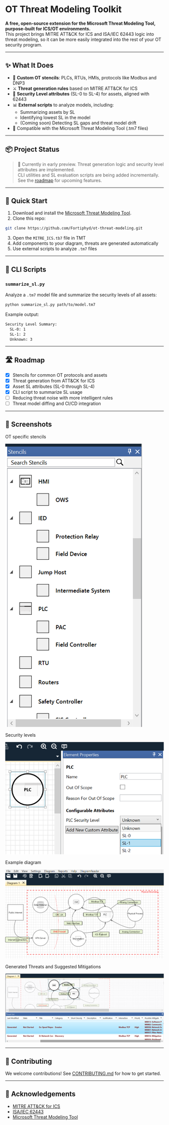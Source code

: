 # OT Threat Modeling Toolkit

**A free, open-source extension for the Microsoft Threat Modeling Tool, purpose-built for ICS/OT environments.**  
This project brings MITRE ATT&CK for ICS and ISA/IEC 62443 logic into threat modeling, so it can be more easily integrated into the rest of your OT security program.

---

## ✨ What It Does

- 🧱 **Custom OT stencils**: PLCs, RTUs, HMIs, protocols like Modbus and DNP3
- ⚔️ **Threat generation rules** based on MITRE ATT&CK for ICS
- 🔐 **Security Level attributes** (SL-0 to SL-4) for assets, aligned with 62443
- 📊 **External scripts** to analyze models, including:
  - Summarizing assets by SL
  - Identifying lowest SL in the model
  - (Coming soon) Detecting SL gaps and threat model drift
- 🧰 Compatible with the Microsoft Threat Modeling Tool (.tm7 files)

---

## 📦 Project Status

> 🧪 Currently in early preview. Threat generation logic and security level attributes are implemented.  
> CLI utilities and SL evaluation scripts are being added incrementally.  
> See the [roadmap](#roadmap) for upcoming features.

---

## 🚀 Quick Start

1. Download and install the [Microsoft Threat Modeling Tool](https://learn.microsoft.com/en-us/azure/security/develop/threat-modeling-tool).
2. Clone this repo:
```bash
git clone https://github.com/Fortiphyd/ot-threat-modeling.git
```
3. Open the `MITRE_ICS.tb7` file in TMT
4. Add components to your diagram, threats are generated automatically
5. Use external scripts to analyze `.tm7` files

---

## 🔧 CLI Scripts

### `summarize_sl.py`

Analyze a `.tm7` model file and summarize the security levels of all assets:

```bash
python summarize_sl.py path/to/model.tm7
```

Example output:

```
Security Level Summary:
  SL-0: 1
  SL-1: 2
  Unknown: 3

```

---

## 🛣 Roadmap

- [x] Stencils for common OT protocols and assets
- [x] Threat generation from ATT&CK for ICS
- [x] Asset SL attributes (SL-0 through SL-4)
- [x] CLI script to summarize SL usage
- [ ] Reducing threat noise with more intelligent rules
- [ ] Threat model diffing and CI/CD integration

---

## 📸 Screenshots

OT specific stencils

![OT specific stencils](images/ot_stencils.png)

Security levels

![Security levels](images/security_levels.png)

Example diagram

![Example diagram](images/simple_diagram.png)

Generated Threats and Suggested Mitigations

![Generated threats and suggested mitigations](images/threats_and_mitigations.png)


---

## 🤝 Contributing

We welcome contributions! See [CONTRIBUTING.md](CONTRIBUTING.md) for how to get started.

---


## 🙏 Acknowledgements

- [MITRE ATT&CK for ICS](https://attack.mitre.org/matrices/ics/)
- [ISA/IEC 62443](https://www.isa.org/standards-and-publications/isa-standards/isa-iec-62443)
- [Microsoft Threat Modeling Tool](https://learn.microsoft.com/en-us/azure/security/develop/threat-modeling-tool)


